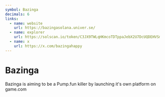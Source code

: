 ```yaml
---
symbol: Bazinga
decimals: 6
links:
  - name: website
    url: https://bazingasolana.univer.se/
  - name: explorer
    url: https://solscan.io/token/C3JX9TWLqHKmcoTDTppaJebX2U7DcUQDEHVSmJFz6K6S
  - name: x
    url: https://x.com/bazingahappy
---
```


# Bazinga

Bazinga is aiming to be a Pump.fun killer by launching it's own platform on game.com
